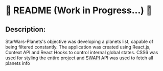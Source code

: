 # 🚧 README (Work in Progress...) 🚧

## Description:

<p text-align="justify" >StarWars-Planets's objective was developing a planets list, capable of being filtered constantly. The application was created using React.js, Context API and React Hooks to control internal global states. CSS6 was used for styling the entire project and <a href="https://swapi.dev/" target="_blank">SWAPI</a> API was used to fetch all planets info</p>
